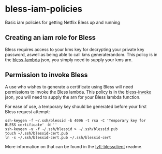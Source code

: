 # bless-iam-policies
Basic iam policies for getting Netflix Bless up and running

## Creating an iam role for Bless
Bless requires access to your kms key for decrypting your private key password, aswell as being able to call kms generaterandom.
This policy is in the [bless-lambda](bless-lambda-policy.json) json, you simply need to supply your kms arn.

## Permission to invoke Bless
A use who wishes to generate a certificate using Bless will need permissions to invoke the Bless lambda.
This policy is in the [bless-invoke](bless-invoke-permissions.json) json, you will need to supply the arn for your Bless lambda function.

For ease of use, a temporary key should be generated before your first Bless request attempt:
```
ssh-keygen -f ~/.ssh/blessid -b 4096 -t rsa -C 'Temporary key for BLESS certificate' -N ''
ssh-keygen -y -f ~/.ssh/blessid > ~/.ssh/blessid.pub
touch ~/.ssh/blessid-cert.pub
ln -s ~/.ssh/blessid-cert.pub ~/.ssh/blessid-cert
```
More information on that can be found in the [lyft-blessclient](https://github.com/lyft/python-blessclient) readme.
